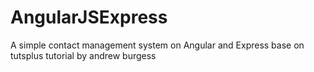 AngularJSExpress
================

A simple contact management system on Angular and Express base on tutsplus tutorial by andrew burgess
